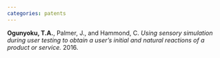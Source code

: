 ```yaml
---
categories: patents
---
```


**Ogunyoku, T.A.**, Palmer, J., and Hammond, C. *Using sensory simulation during user testing to obtain a user’s initial and natural reactions of a product or service.* 2016.

